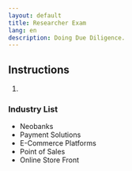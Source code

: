 ```yaml
---
layout: default
title: Researcher Exam
lang: en
description: Doing Due Diligence.
---
```




## Instructions

1. 

### Industry List

* Neobanks
* Payment Solutions
* E-Commerce Platforms
* Point of Sales
* Online Store Front